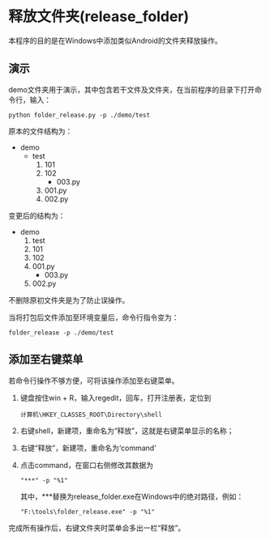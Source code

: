 # 释放文件夹(release_folder)

本程序的目的是在Windows中添加类似Android的文件夹释放操作。

## 演示

demo文件夹用于演示，其中包含若干文件及文件夹，在当前程序的目录下打开命令行，输入：

```
python folder_release.py -p ./demo/test
```

原本的文件结构为：

- demo
  -  test
     1.  101
     2. 102
        -  003.py
     3. 001.py
     4. 002.py

变更后的结构为：

- demo
  1. test
  2. 101
  3. 102
  4. 001.py
      -  003.py
  5. 002.py

不删除原初文件夹是为了防止误操作。

当将打包后文件添加至环境变量后，命令行指令变为：

```
folder_release -p ./demo/test
```

## 添加至右键菜单

若命令行操作不够方便，可将该操作添加至右键菜单。

1. 键盘按住win + R，输入regedit，回车，打开注册表，定位到

   ```
   计算机\HKEY_CLASSES_ROOT\Directory\shell
   ```

   

2. 右键shell，新建项，重命名为“释放”，这就是右键菜单显示的名称；

3. 右键“释放”，新建项，重命名为‘command’

4. 点击command，在窗口右侧修改其数据为

   ```
   "***" -p "%1"
   ```

   其中，***替换为release_folder.exe在Windows中的绝对路径，例如：

   ```
   "F:\tools\folder_release.exe" -p "%1"
   ```


完成所有操作后，右键文件夹时菜单会多出一栏“释放”。
